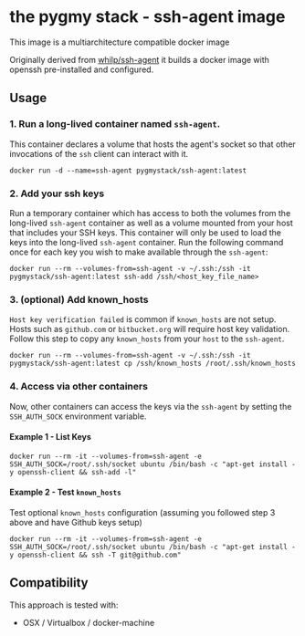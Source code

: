 # the pygmy stack - ssh-agent image

This image is a multiarchitecture compatible docker image

Originally derived from [whilp/ssh-agent](https://github.com/whilp/ssh-agent) it builds a docker image with openssh pre-installed and configured.

## Usage

### 1. Run a long-lived container named `ssh-agent`. 

This container declares a volume that hosts the agent's socket so that other invocations of the `ssh` client can interact with it.

```console
docker run -d --name=ssh-agent pygmystack/ssh-agent:latest
```

### 2. Add your ssh keys

Run a temporary container which has access to both the volumes from the long-lived `ssh-agent` container as well as a volume mounted from your host that includes your SSH keys. This container will only be used to load the keys into the long-lived `ssh-agent` container. Run the following command once for each key you wish to make available through the `ssh-agent`:

```console
docker run --rm --volumes-from=ssh-agent -v ~/.ssh:/ssh -it pygmystack/ssh-agent:latest ssh-add /ssh/<host_key_file_name>
```

### 3. (optional) Add known_hosts

`Host key verification failed` is common if `known_hosts` are not setup.  Hosts such as `github.com` or `bitbucket.org` will require host key validation.  Follow this step to copy any `known_hosts` from your `host` to the `ssh-agent`. 

```console
docker run --rm --volumes-from=ssh-agent -v ~/.ssh:/ssh -it pygmystack/ssh-agent:latest cp /ssh/known_hosts /root/.ssh/known_hosts
```

### 4. Access via other containers

Now, other containers can access the keys via the `ssh-agent` by setting the `SSH_AUTH_SOCK` environment variable.

#### Example 1 - List Keys

```console
docker run --rm -it --volumes-from=ssh-agent -e SSH_AUTH_SOCK=/root/.ssh/socket ubuntu /bin/bash -c "apt-get install -y openssh-client && ssh-add -l"
```

#### Example 2 - Test `known_hosts`

Test optional `known_hosts` configuration (assuming you followed step 3 above and have Github keys setup)

```console
docker run --rm -it --volumes-from=ssh-agent -e SSH_AUTH_SOCK=/root/.ssh/socket ubuntu /bin/bash -c "apt-get install -y openssh-client && ssh -T git@github.com"
```

## Compatibility

This approach is tested with:

- OSX / Virtualbox / docker-machine
